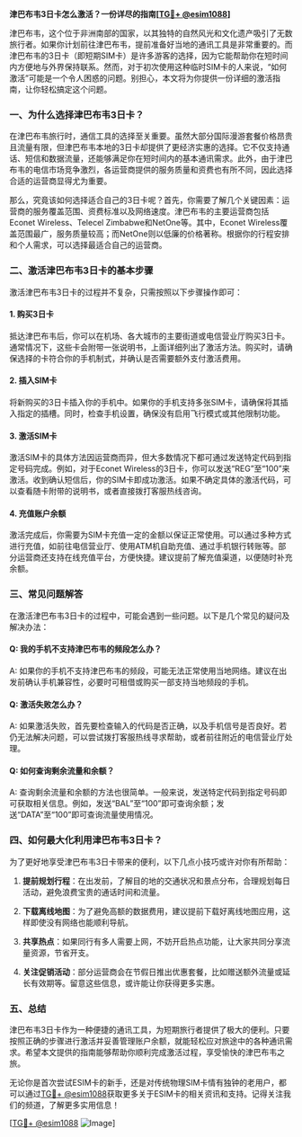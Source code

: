 **津巴布韦3日卡怎么激活？一份详尽的指南[[TG💪+ @esim1088](https://t.me/s/esim1088)]**

津巴布韦，这个位于非洲南部的国家，以其独特的自然风光和文化遗产吸引了无数旅行者。如果你计划前往津巴布韦，提前准备好当地的通讯工具是非常重要的。而津巴布韦的3日卡（即短期SIM卡）是许多游客的选择，因为它能帮助你在短时间内方便地与外界保持联系。然而，对于初次使用这种临时SIM卡的人来说，“如何激活”可能是一个令人困惑的问题。别担心，本文将为你提供一份详细的激活指南，让你轻松搞定这个问题。

### 一、为什么选择津巴布韦3日卡？

在津巴布韦旅行时，通信工具的选择至关重要。虽然大部分国际漫游套餐价格昂贵且流量有限，但津巴布韦本地的3日卡却提供了更经济实惠的选择。它不仅支持通话、短信和数据流量，还能够满足你在短时间内的基本通讯需求。此外，由于津巴布韦的电信市场竞争激烈，各运营商提供的服务质量和资费也有所不同，因此选择合适的运营商显得尤为重要。

那么，究竟该如何选择适合自己的3日卡呢？首先，你需要了解几个关键因素：运营商的服务覆盖范围、资费标准以及网络速度。津巴布韦的主要运营商包括Econet Wireless、Telecel Zimbabwe和NetOne等。其中，Econet Wireless覆盖范围最广，服务质量较高；而NetOne则以低廉的价格著称。根据你的行程安排和个人需求，可以选择最适合自己的运营商。

### 二、激活津巴布韦3日卡的基本步骤

激活津巴布韦3日卡的过程并不复杂，只需按照以下步骤操作即可：

#### 1. 购买3日卡
抵达津巴布韦后，你可以在机场、各大城市的主要街道或电信营业厅购买3日卡。通常情况下，这些卡会附带一张说明书，上面详细列出了激活方法。购买时，请确保选择的卡符合你的手机制式，并确认是否需要额外支付激活费用。

#### 2. 插入SIM卡
将新购买的3日卡插入你的手机中。如果你的手机支持多张SIM卡，请确保将其插入指定的插槽。同时，检查手机设置，确保没有启用飞行模式或其他限制功能。

#### 3. 激活SIM卡
激活SIM卡的具体方法因运营商而异，但大多数情况下都可通过发送特定代码到指定号码完成。例如，对于Econet Wireless的3日卡，你可以发送“REG”至“100”来激活。收到确认短信后，你的SIM卡即成功激活。如果不确定具体的激活代码，可以查看随卡附带的说明书，或者直接拨打客服热线咨询。

#### 4. 充值账户余额
激活完成后，你需要为SIM卡充值一定的金额以保证正常使用。可以通过多种方式进行充值，如前往电信营业厅、使用ATM机自助充值、通过手机银行转账等。部分运营商还支持在线充值平台，方便快捷。建议提前了解充值渠道，以便随时补充余额。

### 三、常见问题解答

在激活津巴布韦3日卡的过程中，可能会遇到一些问题。以下是几个常见的疑问及解决办法：

#### Q: 我的手机不支持津巴布韦的频段怎么办？
A: 如果你的手机不支持津巴布韦的频段，可能无法正常使用当地网络。建议在出发前确认手机兼容性，必要时可租借或购买一部支持当地频段的手机。

#### Q: 激活失败怎么办？
A: 如果激活失败，首先要检查输入的代码是否正确，以及手机信号是否良好。若仍无法解决问题，可以尝试拨打客服热线寻求帮助，或者前往附近的电信营业厅处理。

#### Q: 如何查询剩余流量和余额？
A: 查询剩余流量和余额的方法也很简单。一般来说，发送特定代码到指定号码即可获取相关信息。例如，发送“BAL”至“100”即可查询余额；发送“DATA”至“100”即可查询流量使用情况。

### 四、如何最大化利用津巴布韦3日卡？

为了更好地享受津巴布韦3日卡带来的便利，以下几点小技巧或许对你有所帮助：

1. **提前规划行程**：在出发前，了解目的地的交通状况和景点分布，合理规划每日活动，避免浪费宝贵的通话时间和流量。
   
2. **下载离线地图**：为了避免高额的数据费用，建议提前下载好离线地图应用，这样即使没有网络也能顺利导航。

3. **共享热点**：如果同行有多人需要上网，不妨开启热点功能，让大家共同分享流量资源，节省开支。

4. **关注促销活动**：部分运营商会在节假日推出优惠套餐，比如赠送额外流量或延长有效期等。留意这些信息，或许能让你获得更多实惠。

### 五、总结

津巴布韦3日卡作为一种便捷的通讯工具，为短期旅行者提供了极大的便利。只要按照正确的步骤进行激活并妥善管理账户余额，就能轻松应对旅途中的各种通讯需求。希望本文提供的指南能够帮助你顺利完成激活过程，享受愉快的津巴布韦之旅。

无论你是首次尝试ESIM卡的新手，还是对传统物理SIM卡情有独钟的老用户，都可以通过[TG💪+ @esim1088](https://t.me/s/esim1088)获取更多关于ESIM卡的相关资讯和支持。记得关注我们的频道，了解更多实用信息！

[[TG💪+ @esim1088](https://t.me/s/esim1088) ![Image](https://i.postimg.cc/4NQfJmqS/Snipaste-2025-05-13-00-14-12.png)]